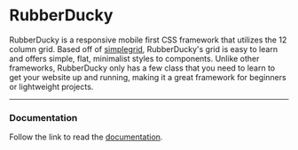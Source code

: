# RubberDucky
RubberDucky is a responsive mobile first CSS framework that utilizes the 12 column grid. Based off of [simplegrid](https://simplegrid.io), RubberDucky's grid is easy to learn and offers simple, flat, minimalist styles to components. Unlike other frameworks, RubberDucky only has a few class that you need to learn to get your website up and running, making it a great framework for beginners or lightweight projects.
***
### Documentation
Follow the link to read the [documentation](https://samiho97.github.io/RubberDucky/).
